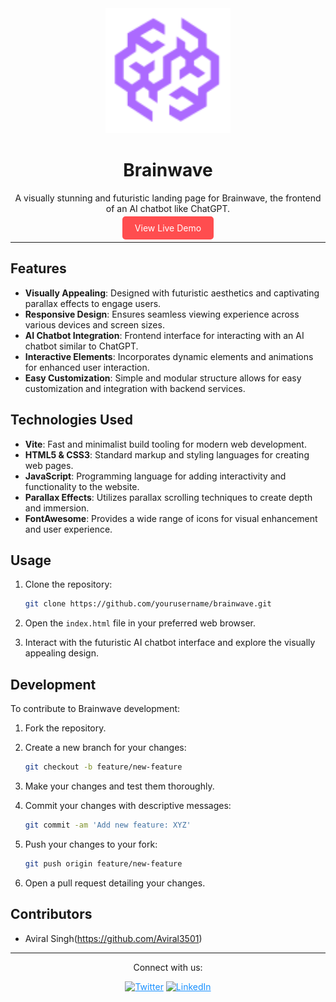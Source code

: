 <div align="center">
  <img src="src/assets/brainwave-symbol.svg" alt="Brainwave Logo" width="200">
</div>

<h1 align="center">Brainwave</h1>

<p align="center">
  A visually stunning and futuristic landing page for Brainwave, the frontend of an AI chatbot like ChatGPT.
</p>

<p align="center"> 
  <a href="https://brainwave-landingpage.onrender.com/" style="background-color: #ff4d4f; color: #fff; padding: 10px 20px; border-radius: 5px; text-decoration: none;">View Live Demo</a>
</p>

---

## Features

- **Visually Appealing**: Designed with futuristic aesthetics and captivating parallax effects to engage users.
- **Responsive Design**: Ensures seamless viewing experience across various devices and screen sizes.
- **AI Chatbot Integration**: Frontend interface for interacting with an AI chatbot similar to ChatGPT.
- **Interactive Elements**: Incorporates dynamic elements and animations for enhanced user interaction.
- **Easy Customization**: Simple and modular structure allows for easy customization and integration with backend services.

## Technologies Used

- **Vite**: Fast and minimalist build tooling for modern web development.
- **HTML5 & CSS3**: Standard markup and styling languages for creating web pages.
- **JavaScript**: Programming language for adding interactivity and functionality to the website.
- **Parallax Effects**: Utilizes parallax scrolling techniques to create depth and immersion.
- **FontAwesome**: Provides a wide range of icons for visual enhancement and user experience.

## Usage

1. Clone the repository:

    ```bash
    git clone https://github.com/yourusername/brainwave.git
    ```

2. Open the `index.html` file in your preferred web browser.

3. Interact with the futuristic AI chatbot interface and explore the visually appealing design.

## Development

To contribute to Brainwave development:

1. Fork the repository.

2. Create a new branch for your changes:

    ```bash
    git checkout -b feature/new-feature
    ```

3. Make your changes and test them thoroughly.

4. Commit your changes with descriptive messages:

    ```bash
    git commit -am 'Add new feature: XYZ'
    ```

5. Push your changes to your fork:

    ```bash
    git push origin feature/new-feature
    ```

6. Open a pull request detailing your changes.

## Contributors

- Aviral Singh(https://github.com/Aviral3501)

---

<div align="center">
  <p>Connect with us:</p>
  <a href="https://twitter.com/yourtwitterhandle" style="color: #1890ff;"><img src="https://img.shields.io/twitter/follow/yourtwitterhandle?style=social" alt="Twitter"></a>
  <a href="https://linkedin.com/in/yourlinkedinprofile" style="color: #1890ff;"><img src="https://img.shields.io/badge/LinkedIn-Connect-blue" alt="LinkedIn"></a>
</div>
